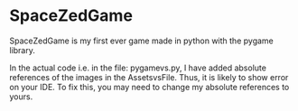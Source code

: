# SpaceZedGame
SpaceZedGame is my first ever game made in python with the pygame library.

In the actual code i.e. in the file: pygamevs.py, I have added absolute references of the images in the AssetsvsFile.
Thus, it is likely to show error on your IDE.
To fix this, you may need to change my absolute references to yours.
